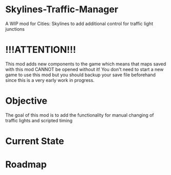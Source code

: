 # Skylines-Traffic-Manager
A WIP mod for Cities: Skylines to add additional control for traffic light junctions

# !!!ATTENTION!!!
This mod adds new components to the game which means that maps saved with this mod CANNOT be opened without it!
You don't need to start a new game to use this mod but you should backup your save file beforehand since this is a very early work in progress.

# Objective
The goal of this mod is to add the functionality for manual changing of traffic lights and scripted timing

# Current State


# Roadmap